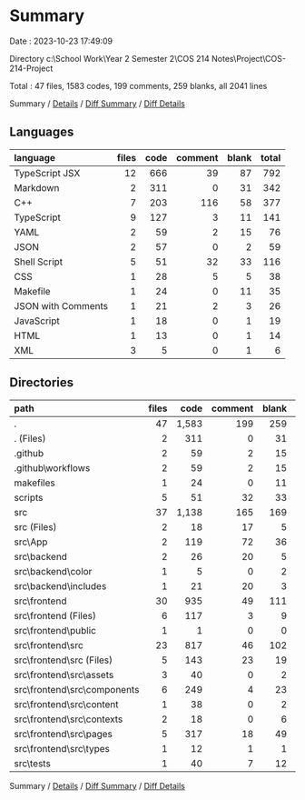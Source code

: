 # Summary

Date : 2023-10-23 17:49:09

Directory c:\\School Work\\Year 2 Semester 2\\COS 214 Notes\\Project\\COS-214-Project

Total : 47 files,  1583 codes, 199 comments, 259 blanks, all 2041 lines

Summary / [Details](details.md) / [Diff Summary](diff.md) / [Diff Details](diff-details.md)

## Languages
| language | files | code | comment | blank | total |
| :--- | ---: | ---: | ---: | ---: | ---: |
| TypeScript JSX | 12 | 666 | 39 | 87 | 792 |
| Markdown | 2 | 311 | 0 | 31 | 342 |
| C++ | 7 | 203 | 116 | 58 | 377 |
| TypeScript | 9 | 127 | 3 | 11 | 141 |
| YAML | 2 | 59 | 2 | 15 | 76 |
| JSON | 2 | 57 | 0 | 2 | 59 |
| Shell Script | 5 | 51 | 32 | 33 | 116 |
| CSS | 1 | 28 | 5 | 5 | 38 |
| Makefile | 1 | 24 | 0 | 11 | 35 |
| JSON with Comments | 1 | 21 | 2 | 3 | 26 |
| JavaScript | 1 | 18 | 0 | 1 | 19 |
| HTML | 1 | 13 | 0 | 1 | 14 |
| XML | 3 | 5 | 0 | 1 | 6 |

## Directories
| path | files | code | comment | blank | total |
| :--- | ---: | ---: | ---: | ---: | ---: |
| . | 47 | 1,583 | 199 | 259 | 2,041 |
| . (Files) | 2 | 311 | 0 | 31 | 342 |
| .github | 2 | 59 | 2 | 15 | 76 |
| .github\\workflows | 2 | 59 | 2 | 15 | 76 |
| makefiles | 1 | 24 | 0 | 11 | 35 |
| scripts | 5 | 51 | 32 | 33 | 116 |
| src | 37 | 1,138 | 165 | 169 | 1,472 |
| src (Files) | 2 | 18 | 17 | 5 | 40 |
| src\\App | 2 | 119 | 72 | 36 | 227 |
| src\\backend | 2 | 26 | 20 | 5 | 51 |
| src\\backend\\color | 1 | 5 | 0 | 2 | 7 |
| src\\backend\\includes | 1 | 21 | 20 | 3 | 44 |
| src\\frontend | 30 | 935 | 49 | 111 | 1,095 |
| src\\frontend (Files) | 6 | 117 | 3 | 9 | 129 |
| src\\frontend\\public | 1 | 1 | 0 | 0 | 1 |
| src\\frontend\\src | 23 | 817 | 46 | 102 | 965 |
| src\\frontend\\src (Files) | 5 | 143 | 23 | 19 | 185 |
| src\\frontend\\src\\assets | 3 | 40 | 0 | 2 | 42 |
| src\\frontend\\src\\components | 6 | 249 | 4 | 23 | 276 |
| src\\frontend\\src\\content | 1 | 38 | 0 | 2 | 40 |
| src\\frontend\\src\\contexts | 2 | 18 | 0 | 6 | 24 |
| src\\frontend\\src\\pages | 5 | 317 | 18 | 49 | 384 |
| src\\frontend\\src\\types | 1 | 12 | 1 | 1 | 14 |
| src\\tests | 1 | 40 | 7 | 12 | 59 |

Summary / [Details](details.md) / [Diff Summary](diff.md) / [Diff Details](diff-details.md)